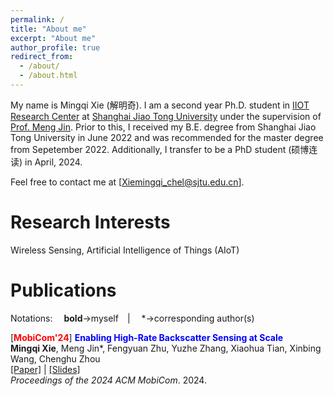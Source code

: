 ```yaml
---
permalink: /
title: "About me"
excerpt: "About me"
author_profile: true
redirect_from: 
  - /about/
  - /about.html
---
```


My name is Mingqi Xie (解明奇). I am a second year Ph.D. student in [IIOT Research Center](https://iiot.sjtu.edu.cn/#/) at [Shanghai Jiao Tong University](https://www.sjtu.edu.cn/) under the supervision of [Prof. Meng Jin](https://yume-sjtu.github.io/). Prior to this, I received my B.E. degree from Shanghai Jiao Tong University in June 2022 and was recommended for the master degree from Sepetember 2022. Additionally, I transfer to be a PhD student (硕博连读) in April, 2024.

Feel free to contact me at [Xiemingqi_chel@sjtu.edu.cn].

Research Interests
======
Wireless Sensing, Artificial Intelligence of Things (AIoT)

Publications
======
Notations:  **bold**->myself |  *->corresponding author(s)

[<span style="color:red">**MobiCom'24**</span>] <span style="color:blue">**Enabling High-Rate Backscatter Sensing at Scale**</span> <br/>
**Mingqi Xie**, Meng Jin*, Fengyuan Zhu, Yuzhe Zhang, Xiaohua Tian, Xinbing Wang, Chenghu Zhou <br/> 
[[Paper]](https://dl.acm.org/doi/10.1145/3636534.3649351) | [[Slides]](files/uTag_slides.pdf) <br/> 
*Proceedings of the 2024 ACM MobiCom*. 2024.


